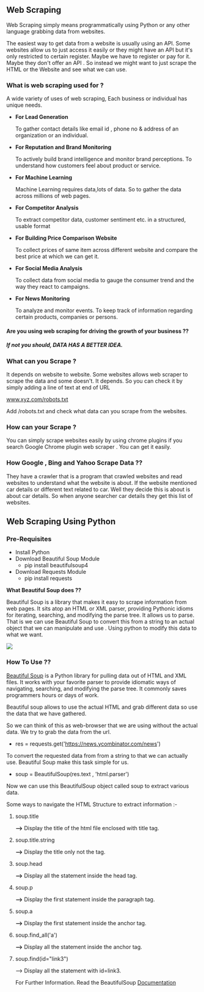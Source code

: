 ## Web Scraping
Web Scraping simply means programmatically using Python or any other language grabbing data from websites. 

The easiest way to get data from a website is usually using an API. Some websites allow us to just access it easily or they might have an API but it's only restricted to certain register. Maybe we have to register or pay for it. Maybe they don't offer an API . So instead we might want to just scrape the HTML or the Website and see what we can use. 

### What is web scraping used for ?

A wide variety of uses of web scraping, Each business or individual has unique needs.

- **For Lead Generation**

  To gather contact details like email id , phone no & address of an organization or an individual.

- **For Reputation and Brand Monitoring**

  To actively build brand intelligence and monitor brand perceptions. To understand how customers feel about product or service.

- **For Machine Learning**

  Machine Learning requires data,lots of data. So to gather the data across millions of web pages.

- **For Competitor Analysis**

  To extract competitor data, customer sentiment etc. in a structured, usable format

- **For Building Price Comparison Website**

  To collect prices of same item across different website and compare the best price at which we can get it.

- **For Social Media Analysis**

  To  collect data from social media to gauge the consumer trend and the way they react to campaigns.

- **For News Monitoring**

  To analyze and monitor events. To keep track of information regarding certain products, companies or persons.

#### Are you using web scraping for driving the growth of your business ??

##### If not you should, **DATA HAS A BETTER IDEA.**

#####  

### What can you Scrape ?

It depends on website to website. Some websites allows web scraper to scrape the data and some doesn't. It depends. So you can check it by simply adding a line of text at end of URL

www.xyz.com/robots.txt 

Add /robots.txt and check what data can you scrape from the websites.

### How can your Scrape ?

You can simply scrape websites easily by using chrome plugins if you search Google Chrome plugin web scraper . You can get it easily.

### How Google , Bing and Yahoo Scrape Data ??

They have a crawler that is a program that crawled websites and read websites to understand what the website is about. If the website mentioned car details or different text related to car. Well they decide this is about is about car details. So when anyone searcher car details they get this list of websites.

## Web Scraping Using Python



### Pre-Requisites

- Install Python
- Download Beautiful Soup Module
  - pip install beautifulsoup4
- Download Requests Module
  - pip install requests

**What Beautiful Soup does ??**

Beautiful Soup is a library that makes it easy to scrape information from web pages. It sits atop an HTML or XML parser, providing Pythonic idioms for iterating, searching, and modifying the parse tree. It allows us to parse. That is we can use Beautiful Soup to convert this from a string to an actual object that we can manipulate and use . Using python to modify this data to what we want.

<img src="https://res.cloudinary.com/dygfr5kt4/image/upload/v1597111879/soup_txwsxu.png"/>



### How To Use ??

[Beautiful Soup](http://www.crummy.com/software/BeautifulSoup/) is a Python library for pulling data out of HTML and XML files. It works with your favorite parser to provide idiomatic ways of navigating, searching, and modifying the parse tree. It commonly saves programmers hours or days of work.

Beautiful soup allows to use the actual HTML and grab different data so use the data that we have gathered.

So we can think of this as web-browser that we are using without the actual data.
We try to grab the data from the url.

   -  res = requests.get('https://news.ycombinator.com/news')

To convert the requested data from from a string to that we can actually use. Beautiful Soup make this task simple for us.

- soup = BeautifulSoup(res.text , 'html.parser')

Now we can use this BeautifulSoup object called soup to extract various data.

Some ways to navigate the HTML Structure to extract information :- 

1. soup.title

   **-->** Display the title of the html file enclosed with title tag.

2. soup.title.string

   **-->** Display the title only not the tag.

3. soup.head

   **-->** Display all the statement inside the head tag.

4. soup.p

   **-->** Display the first statement inside the paragraph tag.

5. soup.a

   **-->** Display the first statement inside the anchor tag.

6. soup.find_all('a')

   **-->** Display all the statement inside the anchor tag.

7. soup.find(id="link3")

   --> Display all the statement with id=link3.

   For Further Information. Read the BeautifulSoup [Documentation](http://www.crummy.com/software/BeautifulSoup/)

